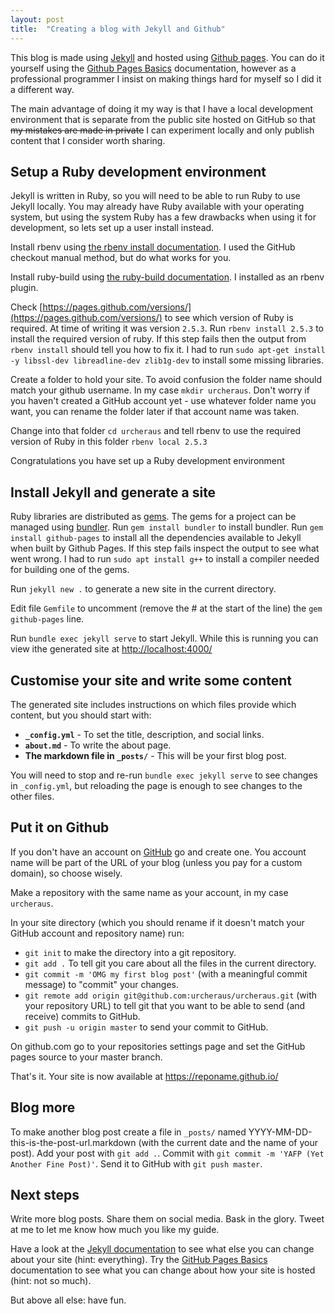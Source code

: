 ```yaml
---
layout: post
title:  "Creating a blog with Jekyll and Github"
---
```

This blog is made using [Jekyll](https://jekyllrb.com/) and hosted using [Github pages](https://pages.github.com/). You can do it yourself using the [Github Pages Basics](https://help.github.com/en/categories/github-pages-basics) documentation, however as a professional programmer I insist on making things hard for myself so I did it a different way.

The main advantage of doing it my way is that I have a local development environment that is separate from the public site hosted on GitHub so that <strike>my mistakes are made in private</strike> I can experiment locally and only publish content that I consider worth sharing.

## Setup a Ruby development environment

Jekyll is written in Ruby, so you will need to be able to run Ruby to use Jekyll locally. You may already have Ruby available with your operating system, but using the system Ruby has a few drawbacks when using it for development, so lets set up a user install instead.

Install rbenv using [the rbenv install documentation](https://github.com/rbenv/rbenv#installation). I used the GitHub checkout manual method, but do what works for you.

Install ruby-build using [the ruby-build documentation](https://github.com/rbenv/ruby-build#readme). I installed as an rbenv plugin.

Check [https://pages.github.com/versions/](https://pages.github.com/versions/) to see which version of Ruby is required. At time of writing it was version `2.5.3`. Run `rbenv install 2.5.3` to install the required version of ruby. If this step fails then the output from `rbenv install` should tell you how to fix it. I had to run `sudo apt-get install -y libssl-dev libreadline-dev zlib1g-dev` to install some missing libraries.

Create a folder to hold your site. To avoid confusion the folder name should match your github username. In my case `mkdir urcheraus`. Don't worry if you haven't created a GitHub account yet - use whatever folder name you want, you can rename the folder later if that account name was taken.

Change into that folder `cd urcheraus` and tell rbenv to use the required version of Ruby in this folder `rbenv local 2.5.3`

Congratulations you have set up a Ruby development environment

## Install Jekyll and generate a site

Ruby libraries are distributed as [gems](https://rubygems.org/). The gems for a project can be managed using [bundler](https://bundler.io/). Run `gem install bundler` to install bundler. Run `gem install github-pages` to install all the dependencies available to Jekyll when built by Github Pages. If this step fails inspect the output to see what went wrong. I had to run `sudo apt install g++` to install a compiler needed for building one of the gems.

Run `jekyll new .` to generate a new site in the current directory.

Edit file `Gemfile` to uncomment (remove the # at the start of the line) the `gem github-pages` line.

Run `bundle exec jekyll serve` to start Jekyll. While this is running you can view ithe generated site at [http://localhost:4000/](http://localhost:4000/)

## Customise your site and write some content

The generated site includes instructions on which files provide which content, but you should start with:

- **`_config.yml`** - To set the title, description, and social links.
- **`about.md`** - To write the about page.
- **The markdown file in `_posts/`** - This will be your first blog post.

You will need to stop and re-run `bundle exec jekyll serve` to see changes in `_config.yml`, but reloading the page is enough to see changes to the other files.

## Put it on Github

If you don't have an account on [GitHub](https://github.com/) go and create one. You account name will be part of the URL of your blog (unless you pay for a custom domain), so choose wisely.

Make a repository with the same name as your account, in my case `urcheraus`.

In your site directory (which you should rename if it doesn't match your GitHub account and repository name) run:

- `git init` to make the directory into a git repository.
- `git add .` To tell git you care about all the files in the current directory.
- `git commit -m 'OMG my first blog post'` (with a meaningful commit message) to "commit" your changes.
- `git remote add origin git@github.com:urcheraus/urcheraus.git` (with your repository URL) to tell git that you want to be able to send (and receive) commits to GitHub.
- `git push -u origin master` to send your commit to GitHub.

On github.com go to your repositories settings page and set the GitHub pages source to your master branch.

That's it. Your site is now available at https://reponame.github.io/

## Blog more

To make another blog post create a file in `_posts/` named YYYY-MM-DD-this-is-the-post-url.markdown (with the current date and the name of your post). Add your post with `git add .`. Commit with `git commit -m 'YAFP (Yet Another Fine Post)'`. Send it to GitHub with `git push master`.

## Next steps

Write more blog posts. Share them on social media. Bask in the glory. Tweet at me to let me know how much you like my guide.

Have a look at the [Jekyll documentation](https://jekyllrb.com/docs/) to see what else you can change about your site (hint: everything). Try the [GitHub Pages Basics](https://help.github.com/en/categories/github-pages-basics) documentation to see what you can change about how your site is hosted (hint: not so much).

But above all else: have fun.
